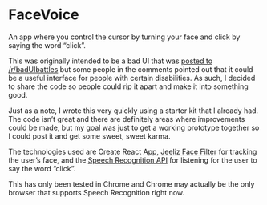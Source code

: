 # FaceVoice

An app where you control the cursor by turning your face and click by saying the word “click”.

This was originally intended to be a bad UI that was [posted to /r/badUIbattles](https://www.reddit.com/r/badUIbattles/comments/e1npf6/an_app_where_you_control_the_cursor_by_turning/) but some people in the comments pointed out that it could be a useful interface for people with certain disabilities. As such, I decided to share the code so people could rip it apart and make it into something good.

Just as a note, I wrote this very quickly using a starter kit that I already had. The code isn’t great and there are definitely areas where improvements could be made, but my goal was just to get a working prototype together so I could post it and get some sweet, sweet karma.

The technologies used are Create React App, [Jeeliz Face Filter](https://github.com/jeeliz/jeelizFaceFilter) for tracking the user’s face, and the [Speech Recognition API](https://developer.mozilla.org/en-US/docs/Web/API/Web_Speech_API/Using_the_Web_Speech_API) for listening for the user to say the word “click”.

This has only been tested in Chrome and Chrome may actually be the only browser that supports Speech Recognition right now.
